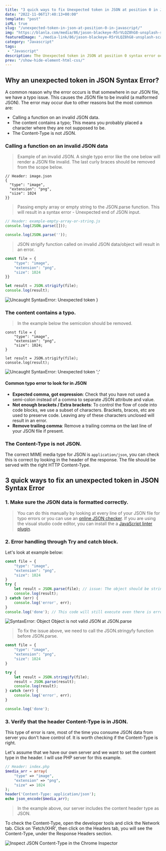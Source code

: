 ```yaml
---
title: "3 quick ways to fix Unexpected token in JSON at position 0 in JavaScript"
date: "2022-11-06T17:40:13+00:00"
template: "post"
isML: true
slug: "/unexpected-token-in-json-at-position-0-in-javascript/"
img: "https://blanla.com/media/86/jason-blackeye-R5rVLQZ8hG8-unsplash-scaled.jpg"
featuredImage: "./media-link/86/jason-blackeye-R5rVLQZ8hG8-unsplash-scaled.jpg"
category: "Javascript"
tags:
 - "Javascript"
description: The Unexpected token in JSON at position 0 syntax error occurs when the JSON data is not valid and we try to pass functions like JSON.parse or JSON.stringify to it. We can fix this error by making sure the JSON content is valid.
prev: "/show-hide-element-html-css/"
---
```

## Why an unexpected token in JSON Syntax Error?

A common reason why the error occurs is that somewhere in our JSON file, we have a typo issue. This causes the JSON file to be invalid (a malformed JSON). The error may occur due to other reasons but the most common are: 

- Calling a function on an invalid JSON data.
- The content contains a typo; This means you probably placed a character where they are not supposed to be.
- The Content-Type is not JSON.

### Calling a function on an invalid JSON data

>  Example of an invalid JSON. A single typo error like the one below will render a JSON file invalid. The last curly braces should be removed from the scope below.
  
  ```json{5}
// Header: image.json
{
    "type": "image",
    "extension": "png",
    "size": 1024
}}
```

> Passing empty array or empty string to the JSON.parse function. This will result in a syntax error - Unexpected end of JSON input.
```javascript
// Header: example-empty-array-or-string.js
console.log(JSON.parse([]));

console.log(JSON.parse(''));
```

  > JSON strigify function called on invalid JSON data/object will result in an error.
  
```javascript
const file = {
	"type": "image",
	"extension": "png",
	"size": 1024
}}

let result = JSON.strigify(file);
console.log(result);
```
![Uncaught SyntaxError: Unexpected token } ](./media-link/86/syntax-error-token.png "Uncaught SyntaxError: Unexpected token")
### The content contains a typo. 
> In the example below the semicolon should be removed.
  
```javascript{4}
const file = {
	"type": "image",
	"extension": "png",
	"size": 1024;
}

let result = JSON.strigify(file);
console.log(result);
```
![Uncaught SyntaxError: Unexpected token ';'](./media-link/86/syntax-error-semicolon-in-json.png "Uncaught SyntaxError: Unexpected token ';'")
#### Common typo error to look for in JSON
  
  
  - **Expected comma, got expression**: Check that you have not used a semi-colon instead of a comma to separate JSON attribute and value.
  - **Not enough brackets / Extra brackets**: To control the flow of code into code blocks, we use a subset of characters. Brackets, braces, etc are used to preserve code. Leaving any of these characters unclosed will result in an error.
  - **Remove trailing comma**: Remove a trailing comma on the last line of your JSON file if present.

### The Content-Type is not JSON. 
The correct MIME media type for JSON is <code>application/json</code>, you can check this is correct by looking in the header of the response. The file should be served with the right HTTP Content-Type.

## 3 quick ways to fix an unexpected token in JSON Syntax Error

### 1. Make sure the JSON data is formatted correctly. 
> You can do this manually by looking at every line of your JSON file for typo errors or you can use an [online JSON checker](https://jsonformatter.curiousconcept.com/ "JSON Formatter and Validator"). If you are using the visual studio code editor, you can install the a [JavaScript linter plugin](https://marketplace.visualstudio.com/items?itemName=dbaeumer.vscode-eslint "ESLint").

### 2.  Error handling through Try and catch block. 
Let's look at example below:
```javascript
const file = {
    "type": "image",
    "extension": "png",
    "size": 1024
}
try {
    let result = JSON.parse(file); // issue: The object should be stringyfy before using JSON.parse on it
    console.log(result);
} catch (err) {
    console.log('error', err);
}
console.log('done'); // This code will still execute even there is error in the code.
```

![SyntaxError: Object Object is not valid JSON at JSON.parse](./media-link/86/object-object-not-valid-json.png "SyntaxError: Object Object is not valid JSON at JSON.parse")

> To fix the issue above, we need to call the JSON.stringyfy function before JSON.parse.

```javascript
const file = {
    "type": "image",
    "extension": "png",
    "size": 1024
}

try {
    let result = JSON.stringify(file);
    result = JSON.parse(result);
    console.log(result);
} catch (err) {
    console.log('error', err);
}

console.log('done');
```
### 3. Verify that the header Content-Type is in JSON. 
This type of error is rare, most of the time you consume JSON data from server you don't have control of. It is worth checking if the Content-Type is right. 

Let's assume that we have our own server and we want to set the content type in the header. I will use PHP server for this example.
```php
// Header: index.php
$media_arr = array(
    "type" => "image",
    "extension" => "png",
    "size" => 1024
);
header('Content-Type: application/json');
echo json_encode($media_arr);
```
>In the example above, our server includes the content header type as JSON.

To check the Content-Type, open the developer tools and click the Network tab. Click on 'Fetch/XHR', then click on the Headers tab, you will see the Content-Type, under the Response Headers section.

![Inspect JSON Content-Type in the Chrome Inspector](./media-link/86/inspect-content-header-type.png "Inspect JSON Content-Type in the Chrome Inspector")

  
   
  
    